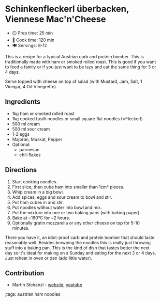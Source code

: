 # Schinkenfleckerl überbacken, Viennese Mac'n'Cheese

* ⏲️ Prep time: 25 min
* 🍳 Cook time: 120 min
* 🍽️ Servings: 8-12

This is a recipe for a typical Austrian carb and protein bomber. This is traditionally made with ham or smoked rolled roast. This is good if you want to feed a family or if you just want to be lazy and eat the same thing for 3 or 4 days.

Serve topped with cheese on top of salad (with Mustard, Jam, Salt, 1 Vinegar, 4 Oil-Vinegrette)

## Ingredients

- 1kg ham or smoked rolled roast
- 1kg cooked fusilli noodles or small square flat noodles (=Fleckerl)
- 500 ml cream
- 500 ml sour cream
- 1-2 eggs
- Majoran, Muskat, Pepper
- Optional:
  - parmesan
  - chili flakes

## Directions

1. Start cooking noodles.
2. First slice, then cube ham into smaller than 1cm³ pieces.
3. Whip cream in a big bowl.
4. Add spices, eggs and sour cream to bowl and stir.
5. Put ham cubes in and stir.
6. Put noodles without water into bowl and mix.
7. Put the mixture into one or two baking pans (with baking paper).
8. Bake at ~160°C for ~2 hours.
9. Optionally gratin mozzarella or any other cheese on top for 5-10 minutes.

There you have it, an idiot-proof carb and protein bomber that should taste reasonably well. Besides browning the noodles this is really just throwing stuff into a baking pan. This is the kind of dish that tastes better the next day so it's ideal for making on a Sunday and eating for the next 3 or 4 days. Just reheat in oven or pan (add little water).

## Contribution

- Martin Stohanzl - [website](https://loesmartin.at), [youtube](https://www.youtube.com/channel/UCJkTyM5-fcVBkhi7DypoNsg)

;tags: austrian ham noodles
